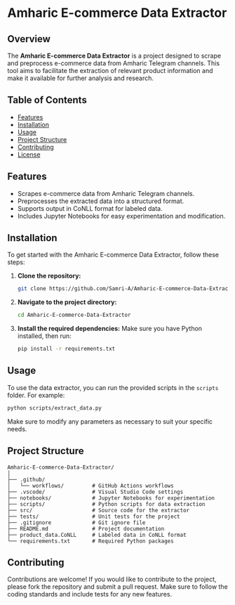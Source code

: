 # Amharic E-commerce Data Extractor

## Overview
The **Amharic E-commerce Data Extractor** is a project designed to scrape and preprocess e-commerce data from Amharic Telegram channels. This tool aims to facilitate the extraction of relevant product information and make it available for further analysis and research.

## Table of Contents
- [Features](#features)
- [Installation](#installation)
- [Usage](#usage)
- [Project Structure](#project-structure)
- [Contributing](#contributing)
- [License](#license)

## Features
- Scrapes e-commerce data from Amharic Telegram channels.
- Preprocesses the extracted data into a structured format.
- Supports output in CoNLL format for labeled data.
- Includes Jupyter Notebooks for easy experimentation and modification.

## Installation
To get started with the Amharic E-commerce Data Extractor, follow these steps:

1. **Clone the repository:**
   ```bash
   git clone https://github.com/Samri-A/Amharic-E-commerce-Data-Extractor.git
   ```

2. **Navigate to the project directory:**
   ```bash
   cd Amharic-E-commerce-Data-Extractor
   ```

3. **Install the required dependencies:**
   Make sure you have Python installed, then run:
   ```bash
   pip install -r requirements.txt
   ```

## Usage
To use the data extractor, you can run the provided scripts in the `scripts` folder. For example:
```bash
python scripts/extract_data.py
```
Make sure to modify any parameters as necessary to suit your specific needs.

## Project Structure
```
Amharic-E-commerce-Data-Extractor/
│
├── .github/
│   └── workflows/         # GitHub Actions workflows
├── .vscode/               # Visual Studio Code settings
├── notebooks/             # Jupyter Notebooks for experimentation
├── scripts/               # Python scripts for data extraction
├── src/                   # Source code for the extractor
├── tests/                 # Unit tests for the project
├── .gitignore             # Git ignore file
├── README.md              # Project documentation
├── product_data.CoNLL     # Labeled data in CoNLL format
└── requirements.txt       # Required Python packages
```

## Contributing
Contributions are welcome! If you would like to contribute to the project, please fork the repository and submit a pull request. Make sure to follow the coding standards and include tests for any new features.
